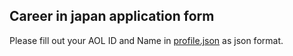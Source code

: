 ## Career in japan application form
Please fill out your AOL ID and Name in [profile.json](profile.json) as json format.
